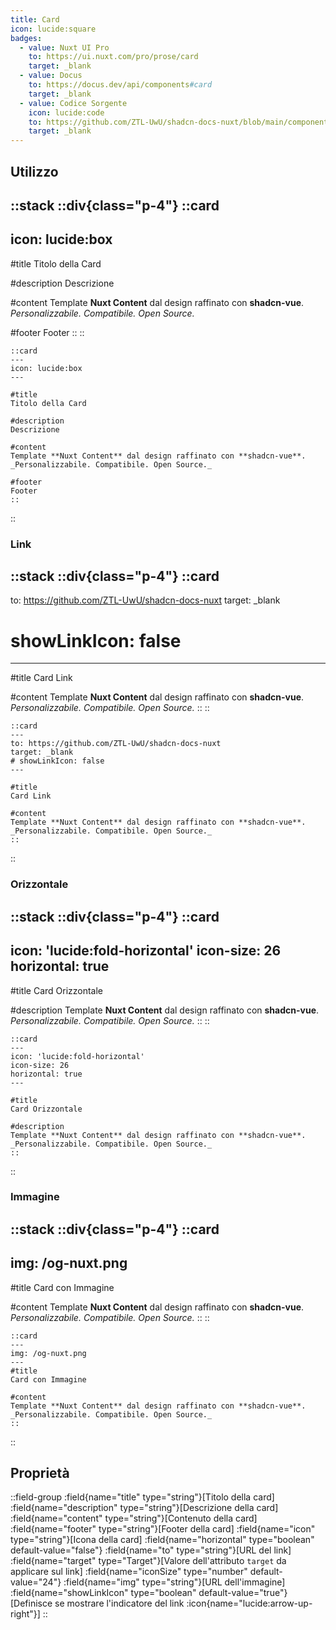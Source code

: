 ```yaml
---
title: Card
icon: lucide:square
badges:
  - value: Nuxt UI Pro
    to: https://ui.nuxt.com/pro/prose/card
    target: _blank
  - value: Docus
    to: https://docus.dev/api/components#card
    target: _blank
  - value: Codice Sorgente
    icon: lucide:code
    to: https://github.com/ZTL-UwU/shadcn-docs-nuxt/blob/main/components/content/Card.vue
    target: _blank
---
```


## Utilizzo

::stack
  ::div{class="p-4"}
  ::card
  ---
  icon: lucide:box
  ---

  #title
  Titolo della Card

  #description
  Descrizione

  #content
  Template **Nuxt Content** dal design raffinato con **shadcn-vue**. _Personalizzabile. Compatibile. Open Source._

  #footer
  Footer
  ::
  ::
  ```mdc
  ::card
  ---
  icon: lucide:box
  ---

  #title
  Titolo della Card

  #description
  Descrizione

  #content
  Template **Nuxt Content** dal design raffinato con **shadcn-vue**. _Personalizzabile. Compatibile. Open Source._

  #footer
  Footer
  ::
  ```
::

### Link

::stack
  ::div{class="p-4"}
  ::card
  ---
  to: https://github.com/ZTL-UwU/shadcn-docs-nuxt
  target: _blank
  # showLinkIcon: false
  ---

  #title
  Card Link

  #content
  Template **Nuxt Content** dal design raffinato con **shadcn-vue**. _Personalizzabile. Compatibile. Open Source._
  ::
  ::
  ```mdc
  ::card
  ---
  to: https://github.com/ZTL-UwU/shadcn-docs-nuxt
  target: _blank
  # showLinkIcon: false
  ---

  #title
  Card Link

  #content
  Template **Nuxt Content** dal design raffinato con **shadcn-vue**. _Personalizzabile. Compatibile. Open Source._
  ::
  ```
::

### Orizzontale

::stack
  ::div{class="p-4"}
  ::card
  ---
  icon: 'lucide:fold-horizontal'
  icon-size: 26
  horizontal: true
  ---

  #title
  Card Orizzontale

  #description
  Template **Nuxt Content** dal design raffinato con **shadcn-vue**. _Personalizzabile. Compatibile. Open Source._
  ::
  ::
  ```mdc
  ::card
  ---
  icon: 'lucide:fold-horizontal'
  icon-size: 26
  horizontal: true
  ---

  #title
  Card Orizzontale

  #description
  Template **Nuxt Content** dal design raffinato con **shadcn-vue**. _Personalizzabile. Compatibile. Open Source._
  ::
  ```
::

### Immagine

::stack
  ::div{class="p-4"}
  ::card
  ---
  img: /og-nuxt.png
  ---
  #title
  Card con Immagine

  #content
  Template **Nuxt Content** dal design raffinato con **shadcn-vue**. _Personalizzabile. Compatibile. Open Source._
  ::
  ::
  ```mdc
  ::card
  ---
  img: /og-nuxt.png
  ---
  #title
  Card con Immagine

  #content
  Template **Nuxt Content** dal design raffinato con **shadcn-vue**. _Personalizzabile. Compatibile. Open Source._
  ::
  ```
::

## Proprietà

::field-group
  :field{name="title" type="string"}[Titolo della card]
  :field{name="description" type="string"}[Descrizione della card]
  :field{name="content" type="string"}[Contenuto della card]
  :field{name="footer" type="string"}[Footer della card]
  :field{name="icon" type="string"}[Icona della card]
  :field{name="horizontal" type="boolean" default-value="false"}
  :field{name="to" type="string"}[URL del link]
  :field{name="target" type="Target"}[Valore dell'attributo `target` da applicare sul link]
  :field{name="iconSize" type="number" default-value="24"}
  :field{name="img" type="string"}[URL dell'immagine]
  :field{name="showLinkIcon" type="boolean" default-value="true"}[Definisce se mostrare l'indicatore del link :icon{name="lucide:arrow-up-right"}]
::
